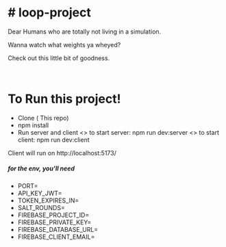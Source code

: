 <h1>
# loop-project
</h1>

<p >

Dear Humans who are totally not living in a simulation.

Wanna watch what weights ya wheyed?

Check out this little bit of goodness.

</p>
<br/>

<h1>
To Run this project!
</h1>

<ul>
  <li>Clone ( This repo) </li>
  <li>npm install</li>
  <li> Run server and client
       <> to start server: npm run dev:server
       <> to start client: npm run dev:client</li>
</ul>

<p> Client will run on  http://localhost:5173/ </p>

<h5>for the env, you'll need </h5>

<ul>
<li>PORT=</li>
<li>API_KEY_JWT=</li>

<li>TOKEN_EXPIRES_IN=</li>
<li>SALT_ROUNDS=</li>
<li>FIREBASE_PROJECT_ID=</li>
<li>FIREBASE_PRIVATE_KEY=</li>
<li>FIREBASE_DATABASE_URL=</li>
<li>FIREBASE_CLIENT_EMAIL=</li>

</ul>


